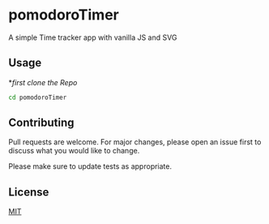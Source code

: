 # pomodoroTimer

A simple Time tracker app with vanilla JS and SVG

## Usage

\*_first clone the Repo_

```bash
cd pomodoroTimer
```

## Contributing

Pull requests are welcome. For major changes, please open an issue first to discuss what you would like to change.

Please make sure to update tests as appropriate.

## License

[MIT](https://choosealicense.com/licenses/mit/)
